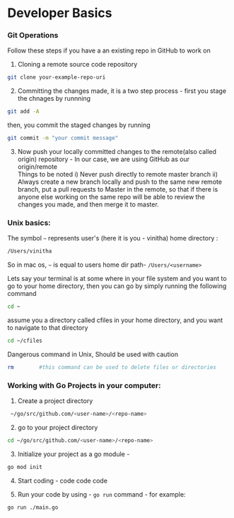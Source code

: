 # Developer Basics

### Git Operations
Follow these steps if you have a an existing repo in GitHub to work on 
1. Cloning a remote source code repository	
```bash
git clone your-example-repo-uri
```
2. Committing the changes made, it is a two step process - first you stage the chnages by runnning 
```bash
git add -A
```
then, you commit the staged changes by running 
```bash
git commit -m "your commit message"
```
3. Now push your locally committed changes to the remote(also called origin) repository - In our case, we are using GitHub as our origin/remote	 
Things to be noted
i) Never push directly to remote master branch
ii) Always create a new branch locally and push to the same new remote branch, put a pull requests to Master in the remote, 
so that if there is anyone else working on the same repo will be able to review the changes you made, and then merge it to master.

### Unix basics:
The symbol `~` represents user's (here it is you - vinitha) home directory :    
```bash
/Users/vinitha
```
So in mac os, `~` is equal to users home dir path-  `/Users/<username>`

Lets say your terminal is at some where in your file system and you want to go to your home directory, then you can go by simply running the following command	
```bash
cd ~
```
assume you a directory called cfiles in your home directory, and you want to navigate to that directory 
```bash
cd ~/cfiles
```
Dangerous command in Unix, Should be used with caution
```bash	
rm        #this command can be used to delete files or directories
```

### Working with Go Projects in your computer:

1. Create a project directory 
```bash
 ~/go/src/github.com/<user-name>/<repo-name>
```

2. go to your project directory
```bash
cd ~/go/src/github.com/<user-name>/<repo-name>
```

3. Initialize your project as a go module - 
```bash
go mod init
```
4. Start coding - code code code 

5. Run your code by using - `go run` command - for example: 
```bash
go run ./main.go
```
